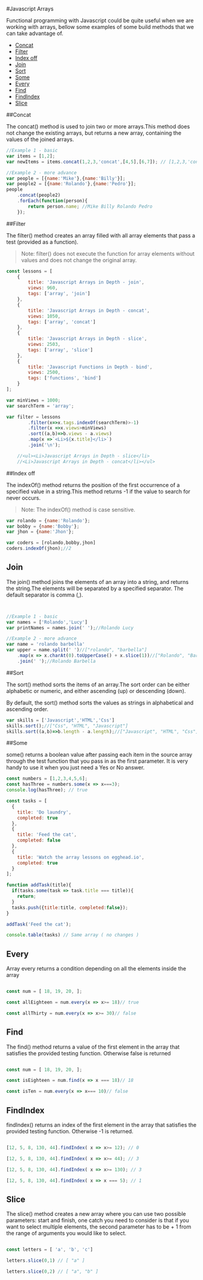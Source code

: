 #Javascript Arrays

Functional programming with Javascript could be quite useful when we are working with arrays, bellow some examples of some build methods that we can take advantage of.

- [Concat](#concat)
- [Filter](#filter)
- [Index off](#Index-off)
- [Join](#join)
- [Sort](#sort)
- [Some](#some)
- [Every](#every)
- [Find](#find)
- [FindIndex](#find-index)
- [Slice](#slice)

##Concat

The concat() method is used to join two or more arrays.This method does not change the existing arrays, but returns a new array, containing the values of the joined arrays.

```javascript
//Example 1 - basic
var items = [1,2];
var newItems = items.concat(1,2,3,'concat',[4,5],[6,7]); // [1,2,3,'concat',4,5,6,7]

//Example 2 - more advance
var people = [{name:'Mike'},{name:'Billy'}];
var people2 = [{name:'Rolando'},{name:'Pedro'}];
people
	.concat(people2)
	.forEach(function(person){
		return person.name; //Mike Billy Rolando Pedro
	});

```

##Filter

The filter() method creates an array filled with all array elements that pass a test (provided as a function).

> Note: filter() does not execute the function for array elements without values and does not change the original array.

``` javascript
const lessons = [
    {
        title: 'Javascript Arrays in Depth - join',
        views: 960,
        tags: ['array', 'join']
    },
    {
        title: 'Javascript Arrays in Depth - concat',
        views: 1050,
        tags: ['array', 'concat']
    },
    {
        title: 'Javascript Arrays in Depth - slice',
        views: 2503,
        tags: ['array', 'slice']
    },
    {
        title: 'Javascript Functions in Depth - bind',
        views: 2500,
        tags: ['functions', 'bind']
    }
];

var minViews = 1000;
var searchTerm = 'array';

var filter = lessons
		.filter(x=>x.tags.indexOf(searchTerm)>-1)
		.filter(x =>x.views>minViews)
		.sort((a,b)=>b.views - a.views)
		.map(x =>`<Li>${x.title}</li>`)
		.join('\n');

    //<ul><Li>Javascript Arrays in Depth - slice</li>
    //<Li>Javascript Arrays in Depth - concat</li></ul>

````
##Index off

The indexOf() method returns the position of the first occurrence of a specified value in a string.This method returns -1 if the value to search for never occurs.
>Note: The indexOf() method is case sensitive.

```javascript
var rolando = {name:'Rolando'};
var bobby = {name:'Bobby'};
var jhon = {name:'Jhon'};

var coders = [rolando,bobby,jhon]
coders.indexOf(jhon);//2

```
## Join 

The join() method joins the elements of an array into a string, and returns the string.The elements will be separated by a specified separator. The default separator is comma (,).

```javascript


//Example 1 - basic
var names = ['Rolando','Lucy']
var printNames = names.join(' ');//Rolando Lucy

//Example 2 - more advance
var name = 'rolando barbella'
var upper = name.split(' ')//["rolando", "barbella"]
	.map(x => x.charAt(0).toUpperCase() + x.slice(1))//["Rolando", "Barbella"]
	.join(' ');//Rolando Barbella

```
##Sort 

The sort() method sorts the items of an array.The sort order can be either alphabetic or numeric, and either ascending (up) or descending (down).

By default, the sort() method sorts the values as strings in alphabetical and ascending order.


```javascript
var skills = ['Javascript','HTML','Css']
skills.sort();//["Css", "HTML", "Javascript"]
skills.sort((a,b)=>b.length - a.length);//["Javascript", "HTML", "Css"]

```
##Some

some() returns a boolean value after passing each item in the source array through the test function that you pass in as the first parameter. It is very handy to use it when you just need a Yes or No answer.

```javascript
const numbers = [1,2,3,4,5,6];
const hasThree = numbers.some(x => x===3);
console.log(hasThree); // true
```

```javascript
const tasks = [
  {
    title: 'Do laundry',
    completed: true
  },
  {
    title: 'Feed the cat',
    completed: false
  },
  {
    title: 'Watch the array lessons on egghead.io',
    completed: true
  }
];

function addTask(title){
  if(tasks.some(task => task.title === title)){
    return;
  }
  tasks.push({title:title, completed:false});
}

addTask('Feed the cat');

console.table(tasks) // Same array ( no changes )
```

## Every

Array every returns a condition depending on all the elements inside the array
```javascript

const num = [ 18, 19, 20, ];

const allEighteen = num.every(x => x>= 18)// true

const allThirty = num.every(x => x>= 30)// false


```

## Find
The find() method returns a value of the first element in the array that satisfies the provided testing function. Otherwise false is returned

```javascript

const num = [ 18, 19, 20, ];

const isEighteen = num.find(x => x === 18)// 18

const isTen = num.every(x => x=== 10)// false


```

## FindIndex

findIndex() returns an index of the first element in the array that satisfies the provided testing function. Otherwise -1 is returned.

```javascript

[12, 5, 8, 130, 44].findIndex( x => x>= 12); // 0

[12, 5, 8, 130, 44].findIndex( x => x>= 44); // 3

[12, 5, 8, 130, 44].findIndex( x => x>= 130); // 3

[12, 5, 8, 130, 44].findIndex( x => x === 5); // 1

```

## Slice

The slice() method creates a new array where you can use two possible parameters: start and finish, one catch you need to consider is that if you want to select multiple elements, the second parameter has to be + 1 from the range of arguments you would like to select.


```javascript

const letters = [ 'a', 'b', 'c']

letters.slice(0,1) // [ "a" ]

letters.slice(0,2) // [ "a", "b" ]


```





